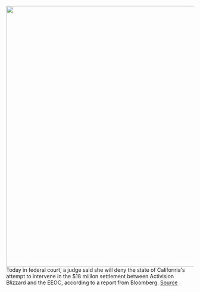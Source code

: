 <img src='https://cdn.vox-cdn.com/thumbor/HnOWJ7k6kYoexOY2eJBmwD4m0M8=/0x0:2040x1360/1200x800/filters:focal(857x517:1183x843)/cdn.vox-cdn.com/uploads/chorus_image/image/70271587/acastro_210729_1777_blizzard_0001.0.jpg' width='700px' /><br/>
Today in federal court, a judge said she will deny the state of California's attempt to intervene in the $18 million settlement between Activision Blizzard and the EEOC, according to a report from Bloomberg.
<a href='https://www.theverge.com/2021/12/14/22834691/judge-denies-california-dfeh-block-activision-blizzard-eeoc-lawsuit-settlement'> Source <a/>